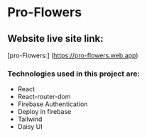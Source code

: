 # Pro-Flowers
## Website live site link: 
[pro-Flowers:] (https://pro-flowers.web.app)

### Technologies used in this project are:

- React
- React-router-dom
- Firebase Authentication
- Deploy in firebase
- Tailwind
- Daisy UI